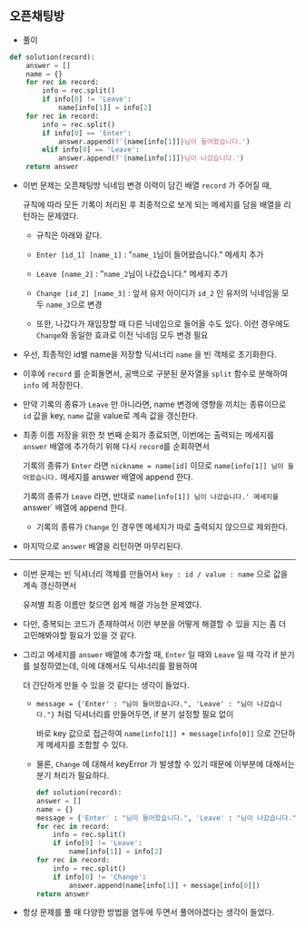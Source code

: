 ## 오픈채팅방   

- 풀이   

```python   
def solution(record):
    answer = []
    name = {}
    for rec in record:
        info = rec.split()
        if info[0] != 'Leave':
            name[info[1]] = info[2]
    for rec in record:
        info = rec.split()
        if info[0] == 'Enter':
            answer.append(f'{name[info[1]]}님이 들어왔습니다.')
        elif info[0] == 'Leave':
            answer.append(f'{name[info[1]]}님이 나갔습니다.')
    return answer
```    

- 이번 문제는 오픈채팅방 닉네임 변경  이력이 담긴 배열 `record` 가 주어질 때,   
  
  규칙에 따라 모든 기록이 처리된 후 최종적으로 보게 되는 메세지를 담을 배열을 리턴하는 문제였다.     
  
  - 규칙은 아래와 같다.    
  
  - `Enter [id_1] [name_1]` : "`name_1`님이 들어왔습니다." 메세지 추가
  - `Leave [name_2]` : "`name_2`님이 나갔습니다." 메세지 추가
  - `Change [id_2] [name_3]` : 앞서 유저 아이디가 `id_2` 인 유저의 닉네임을 모두 `name_3`으로 변경     

  - 또한, 나갔다가 재입장할 때 다른 닉네임으로 들어올 수도 있다. 이런 경우에도 `Change`와 동일한 효과로 이전 닉네임 모두 변경 필요     

- 우선, 최종적인 id별 name을 저장할 딕셔너리 `name` 을 빈 객체로 초기화한다.     

- 이후에 `record` 를 순회돌면서, 공백으로 구분된 문자열을 `split` 함수로 분해하여 `info` 에 저장한다.   

- 만약 기록의 종류가 `Leave` 만 아니라면, name 변경에 영향을 끼치는 종류이므로 `id` 값을 key, `name` 값을 value로 계속 값을 갱신한다.    

- 최종 이름 저장을 위한 첫 번째 순회가 종료되면, 이번에는 출력되는 메세지를 `answer` 배열에 추가하기 위해 다시 `record`를 순회하면서    

  기록의 종류가 `Enter` 라면 `nickname = name[id]` 이므로 `name[info[1]] 님이 들어왔습니다.` 메세지를 answer 배열에 append 한다.   
  
  기록의 종류가 `Leave` 라면, 반대로 `name[info[1]] 님이 나갔습니다.' 메세지를 `answer` 배열에 append 한다.   
  
  - 기록의 종류가 `Change` 인 경우엔 메세지가 따로 출력되지 않으므로 제외한다.   

- 마지막으로 `answer` 배열을 리턴하면 마무리된다.    

<hr>   

- 이번 문제는 빈 딕셔너리 객체를 만들어서 `key : id / value : name` 으로 값을 계속 갱신하면서     
  
  유저별 최종 이름만 찾으면 쉽게 해결 가능한 문제였다.       

- 다만, 중복되는 코드가 존재하여서 이런 부분을 어떻게 해결할 수 있을 지는 좀 더 고민해봐야할 필요가 있을 것 같다.   

- 그리고 메세지를 `answer` 배열에 추가할 때, `Enter` 일 때와 `Leave` 일 때 각각 if 분기를 설정하였는데, 이에 대해서도 딕셔너리를 활용하여     
   
  더 간단하게 만들 수 있을 것 같다는 생각이 들었다.   
  
  - `message = {'Enter' : "님이 들어왔습니다.", 'Leave' : "님이 나갔습니다."}` 처럼 딕셔너리를 만들어두면, if 분기 설정할 필요 없이    
    
    바로 key 값으로 접근하여 `name[info[1]] + message[info[0]]` 으로 간단하게 메세지를 조합할 수 있다.       
    
  - 물론, `Change` 에 대해서 keyError 가 발생할 수 있기 때문에 이부분에 대해서는 분기 처리가 필요하다.   

    ```python    
    def solution(record):
    answer = []
    name = {}
    message = {'Enter' : "님이 들어왔습니다.", 'Leave' : "님이 나갔습니다."}
    for rec in record:
        info = rec.split()
        if info[0] != 'Leave':
            name[info[1]] = info[2]
    for rec in record:
        info = rec.split()
        if info[0] != 'Change':
            answer.append(name[info[1]] + message[info[0]])
    return answer
    ```    
    
- 항상 문제를 풀 때 다양한 방법을 염두에 두면서 풀어야겠다는 생각이 들었다.   


    
    
